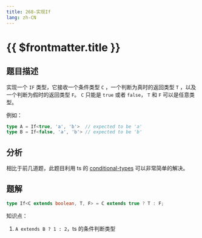 ```yaml
---
title: 268-实现If
lang: zh-CN
---
```


# {{ $frontmatter.title }}

## 题目描述

实现一个 `IF` 类型，它接收一个条件类型 `C` ，一个判断为真时的返回类型 `T` ，以及一个判断为假时的返回类型 `F`。 `C` 只能是 `true` 或者 `false`， `T` 和 `F` 可以是任意类型。

例如：

```ts
type A = If<true, 'a', 'b'>  // expected to be 'a'
type B = If<false, 'a', 'b'> // expected to be 'b'
```

## 分析

相比于前几道题，此题目利用 ts 的 [conditional-types](https://www.typescriptlang.org/docs/handbook/2/conditional-types.html) 可以非常简单的解决。

## 题解

```ts
type If<C extends boolean, T, F> = C extends true ? T : F;
```

知识点：

1. `A extends B ? 1 : 2`，ts 的条件判断类型